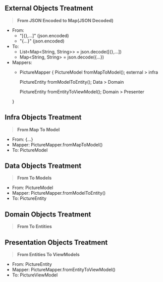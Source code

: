 ## External Objects Treatment
> **From JSON Encoded to Map(JSON Decoded)**
- From:
    - "[{},...]" (json.encoded)
    - "{...}" (json.encoded)
- To:
    - List<Map<String, String>> = json.decode([{},...])
    - Map<String, String> = json.decode({...})
- Mappers:
    - PictureMapper {
        PictureModel fromMapToModel(); external > infra
        <!-- Map<String, String> fromModelToMap(); infra > external -->

        PictureEntity fromModelToEntity(); Data > Domain
        <!-- PictureModel fromEntityToModel(); Domain > Data -->

        PictureEntity fromEntityToViewModel(); Domain > Presenter
        <!-- PictureModel fromViewModelToEntity(); Presenter > Domain -->
    }

## Infra Objects Treatment
> **From Map To Model**
- From: {...}
- Mapper: PictureMapper.fromMapToModel()
- To: PictureModel

## Data Objects Treatment
> **From To Models**
- From: PictureModel
- Mapper: PictureMapper.fromModelToEntity()
- To: PictureEntity

## Domain Objects Treatment
> **From To Entities**

## Presentation Objects Treatment
> **From Entities To ViewModels**
- From: PictureEntity
- Mapper: PictureMapper.fromEntityToViewModel()
- To: PictureViewModel